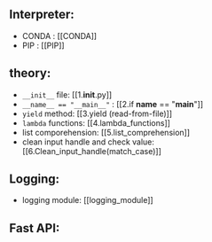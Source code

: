 ## Interpreter:
 - CONDA : [[CONDA]]
 - PIP : [[PIP]]


## theory:
 - `__init__` file: [[1.__init__.py]]
 - `__name__ == "__main__"` : [[2.if __name__ == "__main__"]]
 - `yield` method: [[3.yield (read-from-file)]]
 - `lambda` functions: [[4.lambda_functions]]
 - list comporehension: [[5.list_comprehension]]
 - clean input handle and check value: [[6.Clean_input_handle(match_case)]]



## Logging:
 - logging module: [[logging_module]]



## Fast API:

